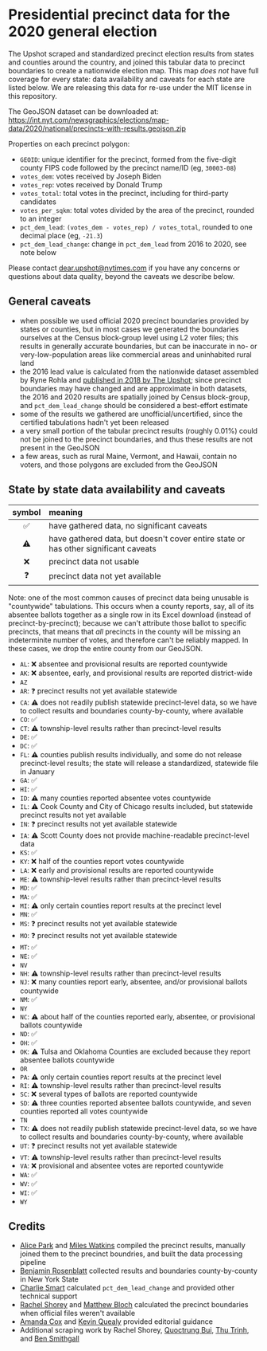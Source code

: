 # Presidential precinct data for the 2020 general election

The Upshot scraped and standardized precinct election results from states and counties around the country, and joined this tabular data to precinct boundaries to create a nationwide election map. This map _does not_ have full coverage for every state: data availability and caveats for each state are listed below. We are releasing this data for re-use under the MIT license in this repository.

The GeoJSON dataset can be downloaded at: https://int.nyt.com/newsgraphics/elections/map-data/2020/national/precincts-with-results.geojson.zip

Properties on each precinct polygon:

- `GEOID`: unique identifier for the precinct, formed from the five-digit county FIPS code followed by the precinct name/ID (eg, `30003-08`)
- `votes_dem`: votes received by Joseph Biden
- `votes_rep`: votes received by Donald Trump
- `votes_total`: total votes in the precinct, including for third-party candidates
- `votes_per_sqkm`: total votes divided by the area of the precinct, rounded to an integer
- `pct_dem_lead`: `(votes_dem - votes_rep) / votes_total`, rounded to one decimal place (eg, `-21.3`)
- `pct_dem_lead_change`: change in `pct_dem_lead` from 2016 to 2020, see note below

Please contact dear.upshot@nytimes.com if you have any concerns or questions about data quality, beyond the caveats we describe below.

## General caveats

- when possible we used official 2020 precinct boundaries provided by states or counties, but in most cases we generated the boundaries ourselves at the Census block-group level using L2 voter files; this results in generally accurate boundaries, but can be inaccurate in no- or very-low-population areas like commercial areas and uninhabited rural land
- the 2016 lead value is calculated from the nationwide dataset assembled by Ryne Rohla and [published in 2018 by The Upshot](https://www.nytimes.com/interactive/2018/upshot/election-2016-voting-precinct-maps.html); since precinct boundaries may have changed and are approximate in both datasets, the 2016 and 2020 results are spatially joined by Census block-group, and `pct_dem_lead_change` should be considered a best-effort estimate
- some of the results we gathered are unofficial/uncertified, since the certified tabulations hadn't yet been released
- a very small portion of the tabular precinct results (roughly 0.01%) could not be joined to the precinct boundaries, and thus these results are not present in the GeoJSON
- a few areas, such as rural Maine, Vermont, and Hawaii, contain no voters, and those polygons are excluded from the GeoJSON

## State by state data availability and caveats

|symbol|meaning|
|:----:|:------|
|✅|have gathered data, no significant caveats|
|⚠️|have gathered data, but doesn't cover entire state or has other significant caveats|
|❌|precinct data not usable|
|❓|precinct data not yet available|

Note: one of the most common causes of precinct data being unusable is "countywide" tabulations. This occurs when a county reports, say, all of its absentee ballots together as a single row in its Excel download (instead of precinct-by-precinct); because we can't attribute those ballot to specific precincts, that means that _all_ precincts in the county will be missing an indeterminite number of votes, and therefore can't be reliably mapped. In these cases, we drop the entire county from our GeoJSON.

- `AL`: ❌ absentee and provisional results are reported countywide
- `AK`: ❌ absentee, early, and provisional results are reported district-wide
- `AZ`
- `AR`: ❓ precinct results not yet available statewide
- `CA`: ⚠️ does not readily publish statewide precinct-level data, so we have to collect results and boundaries county-by-county, where available
- `CO`: ✅
- `CT`: ⚠️ township-level results rather than precinct-level results
- `DE`: ✅
- `DC`: ✅
- `FL`: ⚠️ counties publish results individually, and some do not release precinct-level results; the state will release a standardized, statewide file in January
- `GA`: ✅
- `HI`: ✅
- `ID`: ⚠️ many counties reported absentee votes countywide
- `IL`: ⚠️ Cook County and City of Chicago results included, but statewide precinct results not yet available
- `IN`: ❓ precinct results not yet available statewide
- `IA`: ⚠️ Scott County does not provide machine-readable precinct-level data
- `KS`: ✅
- `KY`: ❌ half of the counties report votes countywide
- `LA`: ❌ early and provisional results are reported countywide
- `ME`: ⚠️ township-level results rather than precinct-level results
- `MD`: ✅
- `MA`: ✅
- `MI`: ⚠️ only certain counties report results at the precinct level
- `MN`: ✅
- `MS`: ❓ precinct results not yet available statewide
- `MO`: ❓ precinct results not yet available statewide
- `MT`: ✅
- `NE`: ✅
- `NV`
- `NH`: ⚠️ township-level results rather than precinct-level results
- `NJ`: ❌ many counties report early, absentee, and/or provisional ballots countywide
- `NM`: ✅
- `NY`
- `NC`: ⚠️ about half of the counties reported early, absentee, or provisional ballots countywide
- `ND`: ✅
- `OH`: ✅
- `OK`: ⚠️ Tulsa and Oklahoma Counties are excluded because they report absentee ballots countywide
- `OR`
- `PA`: ⚠️ only certain counties report results at the precinct level
- `RI`: ⚠️ township-level results rather than precinct-level results
- `SC`: ❌ several types of ballots are reported countywide
- `SD`: ⚠️ three counties reported absentee ballots countywide, and seven counties reported all votes countywide
- `TN`
- `TX`: ⚠️ does not readily publish statewide precinct-level data, so we have to collect results and boundaries county-by-county, where available
- `UT`: ❓ precinct results not yet available statewide
- `VT`: ⚠️ township-level results rather than precinct-level results
- `VA`: ❌ provisional and absentee votes are reported countywide
- `WA`: ✅
- `WV`: ✅
- `WI`: ✅
- `WY`

## Credits

- [Alice Park](https://github.com/umalice) and [Miles Watkins](https://github.com/mileswwatkins) compiled the precinct results, manually joined them to the precinct boundries, and built the data processing pipeline
- [Benjamin Rosenblatt](https://twitter.com/BenJ_Rosenblatt) collected results and boundaries county-by-county in New York State
- [Charlie Smart](https://www.nytimes.com/by/charlie-smart) calculated `pct_dem_lead_change` and provided other technical support
- [Rachel Shorey](https://www.nytimes.com/by/rachel-shorey) and [Matthew Bloch](https://www.nytimes.com/by/matthew-bloch) calculated the precinct boundaries when official files weren't available
- [Amanda Cox](https://www.nytimes.com/by/amanda-cox) and [Kevin Quealy](https://www.nytimes.com/by/kevin-quealy) provided editorial guidance
- Additional scraping work by Rachel Shorey, [Quoctrung Bui](https://www.nytimes.com/by/quoctrung-bui), [Thu Trinh](https://github.com/trinhathu), and [Ben Smithgall](https://github.com/bsmithgall)

